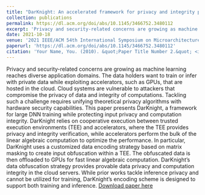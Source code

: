 ```yaml
---
title: "DarKnight: An accelerated framework for privacy and integrity preserving deep learning using trusted hardware"
collection: publications
permalink: https://dl.acm.org/doi/abs/10.1145/3466752.3480112
excerpt: 'Privacy and security-related concerns are growing as machine learning reaches diverse application domains. The data holders want to train or infer with private data while exploiting accelerators, such as GPUs, that are hosted in the cloud. Cloud systems are vulnerable to attackers that compromise the privacy of data and integrity of computations. Tackling such a challenge requires unifying theoretical privacy algorithms with hardware security capabilities. This paper presents DarKnight, a framework for large DNN training while protecting input privacy and computation integrity. DarKnight relies on cooperative execution between trusted execution environments (TEE) and accelerators, where the TEE provides privacy and integrity verification, while accelerators perform the bulk of the linear algebraic computation to optimize the performance. In particular, DarKnight uses a customized data encoding strategy based on matrix masking to create input obfuscation within a TEE. The obfuscated data is then offloaded to GPUs for fast linear algebraic computation. DarKnight’s data obfuscation strategy provides provable data privacy and computation integrity in the cloud servers. While prior works tackle inference privacy and cannot be utilized for training, DarKnight’s encoding scheme is designed to support both training and inference.'
date: 2021-10-18
venue: '2021 IEEE/ACM 54th International Symposium on Microarchitecture (MICRO)'
paperurl: 'https://dl.acm.org/doi/abs/10.1145/3466752.3480112'
citation: 'Your Name, You. (2010). &quot;Paper Title Number 2.&quot; <i>Journal 1</i>. 1(2).'
---
```

Privacy and security-related concerns are growing as machine learning reaches diverse application domains. The data holders want to train or infer with private data while exploiting accelerators, such as GPUs, that are hosted in the cloud. Cloud systems are vulnerable to attackers that compromise the privacy of data and integrity of computations. Tackling such a challenge requires unifying theoretical privacy algorithms with hardware security capabilities. This paper presents DarKnight, a framework for large DNN training while protecting input privacy and computation integrity. DarKnight relies on cooperative execution between trusted execution environments (TEE) and accelerators, where the TEE provides privacy and integrity verification, while accelerators perform the bulk of the linear algebraic computation to optimize the performance. In particular, DarKnight uses a customized data encoding strategy based on matrix masking to create input obfuscation within a TEE. The obfuscated data is then offloaded to GPUs for fast linear algebraic computation. DarKnight’s data obfuscation strategy provides provable data privacy and computation integrity in the cloud servers. While prior works tackle inference privacy and cannot be utilized for training, DarKnight’s encoding scheme is designed to support both training and inference.
[Download paper here](https://dl.acm.org/doi/abs/10.1145/3466752.3480112)

